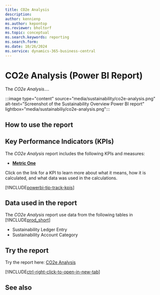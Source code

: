 ```yaml
---
title: CO2e Analysis
description: 
author: kennienp
ms.author: kepontop
ms.reviewer: bholtorf
ms.topic: conceptual
ms.search.keywords: reporting
ms.search.form: 
ms.date: 10/26/2024
ms.service: dynamics-365-business-central
---
```


# CO2e Analysis (Power BI Report)

The *CO2e Analysis*....

:::image type="content" source="media/sustainability/co2e-analysis.png" alt-text="Screenshot of the Sustainability Overview Power BI report" lightbox="media/sustainabiliy/co2e-analysis.png":::


## How to use the report



## Key Performance Indicators (KPIs)

The *CO2e Analysis* report includes the following KPIs and measures: 

- [**Metric One**](sustainability-powerbi-kpis.md#metric-one)


Click on the link for a KPI to learn more about what it means, how it is calculated, and what data was used in the calculations. 

[!INCLUDE[powerbi-tip-track-kpis](includes/powerbi-tip-track-kpis.md)]


## Data used in the report

The *CO2e Analysis* report use data from the following tables in [!INCLUDE[prod_short](includes/prod_short.md)]

- Sustainability Ledger Entry
- Sustainability Account Category

## Try the report

Try the report here: [CO2e Analysis](https://businesscentral.dynamics.com?page=37072)

[!INCLUDE[ctrl-right-click-to-open-in-new-tab](includes/ctrl-right-click-to-open-in-new-tab.md)]

## See also